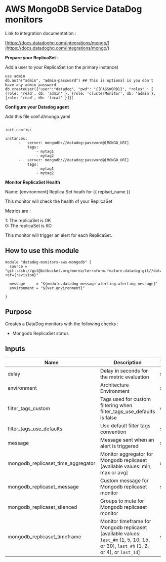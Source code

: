 AWS MongoDB Service DataDog monitors
==========================================

Link to integration documentation :

[https://docs.datadoghq.com/integrations/mongo/](https://docs.datadoghq.com/integrations/mongo/)


**Prepare your ReplicaSet** :

Add a user to your ReplicaSet (on the primary instance)


```
use admin  
db.auth("admin", "admin-password") ## This is optional is you don't have any admin password  
db.createUser({"user":"datadog", "pwd": "{{PASSWORD}}", "roles" : [ {role: 'read', db: 'admin' }, {role: 'clusterMonitor', db: 'admin'}, {role: 'read', db: 'local' }]})
```

**Configure your Datadog agent**

Add this file conf.d/mongo.yaml

```

init_config:

instances:
      -   server: mongodb://datadog:password@[MONGO_URI]
          tags:
              - mytag1
              - mytag2
      -   server: mongodb://datadog:password@[MONGO_URI]
          tags:
              - mytag1
              - mytag2
```

**Monitor ReplicaSet Health**

Name: [environment] Replica Set heath for {{ replset_name }}

This monitor will check the health of your ReplicaSet

Metrics are :

1: The replicaSet is OK  
0: The replicaSet is KO  

This monitor will trigger an alert for each ReplicaSet.


How to use this module
----------------------

```
module "datadog-monitors-aws-mongodb" {
  source = "git::ssh://git@bitbucket.org/morea/terraform.feature.datadog.git//databases/mongodb?ref={revision}"

  message     = "${module.datadog-message-alerting.alerting-message}"
  environment = "${var.environment}"

}
```

Purpose
-------

Creates a DataDog monitors with the following checks : 
* Mongodb ReplicaSet status

Inputs
------

| Name | Description | Type | Default | Required |
|------|-------------|:----:|:-----:|:-----:|
| delay | Delay in seconds for the metric evaluation | string | `15` | no |
| environment | Architecture Environment | string | - | yes |
| filter_tags_custom | Tags used for custom filtering when filter_tags_use_defaults is false | string | `*` | no |
| filter_tags_use_defaults | Use default filter tags convention | string | `true` | no |
| message | Message sent when an alert is triggered | string | - | yes |
| mongodb_replicaset_time_aggregator | Monitor aggregator for Mongodb replicaset [available values: min, max or avg] | string | `avg` | no |
| mongodb_replicaset_message | Custom message for Mongodb replicaset monitor | string | `` | no |
| mongodb_replicaset_silenced | Groups to mute for Mongodb replicaset monitor | map | `<map>` | no |
| mongodb_replicaset_timeframe | Monitor timeframe for Mongodb replicaset [available values: `last_#m` (1, 5, 10, 15, or 30), `last_#h` (1, 2, or 4), or `last_1d`] | string | `last_5m` | no |
